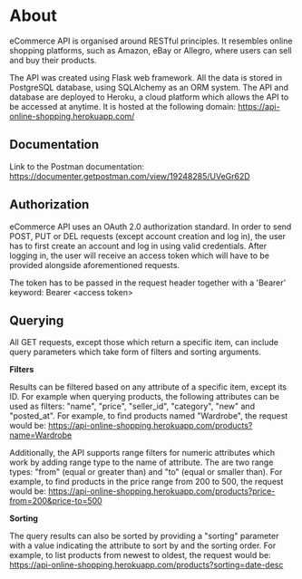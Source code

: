 About
===

eCommerce API is organised around RESTful principles. It resembles online shopping platforms, such as Amazon, eBay or Allegro, where users can sell and buy their products.

The API was created using Flask web framework. All the data is stored in PostgreSQL database, using SQLAlchemy as an ORM system. The API and database are deployed to Heroku, a cloud platform which allows the API to be accessed at anytime. It is hosted at the following domain: https://api-online-shopping.herokuapp.com/


## Documentation

Link to the Postman documentation: https://documenter.getpostman.com/view/19248285/UVeGr62D


## Authorization

eCommerce API uses an OAuth 2.0 authorization standard. In order to send POST, PUT or DEL requests (except account creation and log in), the user has to first create an account and log in using valid credentials. After logging in, the user will receive an access token which will have to be provided alongside aforementioned requests.

The token has to be passed in the request header together with a 'Bearer' keyword: Bearer <access token<blabla>>


## Querying

All GET requests, except those which return a specific item, can include query parameters which take form of filters and sorting arguments.

**Filters**

Results can be filtered based on any attribute of a specific item, except its ID. For example when querying products, the following attributes can be used as filters: "name", "price", "seller_id", "category", "new" and "posted_at".
For example, to find products named "Wardrobe", the request would be: https://api-online-shopping.herokuapp.com/products?name=Wardrobe

Additionally, the API supports range filters for numeric attributes which work by adding range type to the name of attribute. The are two range types: "from" (equal or greater than) and "to" (equal or smaller than).
For example, to find products in the price range from 200 to 500, the request would be: https://api-online-shopping.herokuapp.com/products?price-from=200&price-to=500

**Sorting**

The query results can also be sorted by providing a "sorting" parameter with a value indicating the attribute to sort by and the sorting order.
For example, to list products from newest to oldest, the request would be: https://api-online-shopping.herokuapp.com/products?sorting=date-desc
